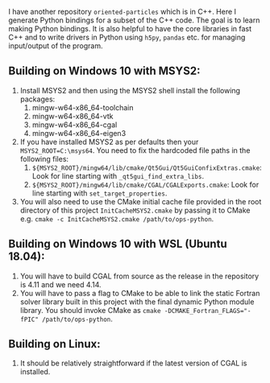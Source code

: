 I have another repository `oriented-particles` which is in C++. Here I generate Python bindings for a subset of the C++ code. The goal is to learn making Python bindings. It is also helpful to have the core libraries in fast C++ and to write drivers in Python using `h5py`, `pandas` etc. for managing input/output of the program.

## Building on Windows 10 with MSYS2:
1. Install MSYS2 and then using the MSYS2 shell install the following packages:
    1. mingw-w64-x86_64-toolchain
    2. mingw-w64-x86_64-vtk
    3. mingw-w64-x86_64-cgal
    4. mingw-w64-x86_64-eigen3
2. If you have installed MSYS2 as per defaults then your `MSYS2_ROOT=C:\msys64`. You need to fix the hardcoded file paths in the following files:
    1. `${MSYS2_ROOT}/mingw64/lib/cmake/Qt5Gui/Qt5GuiConfixExtras.cmake`: Look for line starting with `_qt5gui_find_extra_libs`.
    2. `${MSYS2_ROOT}/mingw64/lib/cmake/CGAL/CGALExports.cmake`: Look for line starting with `set_target_properties`.
3. You will also need to use the CMake initial cache file provided in the root directory of this project `InitCacheMSYS2.cmake` by passing it to CMake e.g. `cmake -c InitCacheMSYS2.cmake /path/to/ops-python`.

## Building on Windows 10 with WSL (Ubuntu 18.04):
1. You will have to build CGAL from source as the release in the repository is 4.11 and we need 4.14.
2. You will have to pass a flag to CMake to be able to link the static Fortran solver library built in this project with the final dynamic Python module library. You should invoke CMake as `cmake -DCMAKE_Fortran_FLAGS="-fPIC" /path/to/ops-python`.

## Building on Linux:
1. It should be relatively straightforward if the latest version of CGAL is installed. 
    
